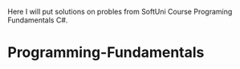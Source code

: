 Here I will put solutions on probles from SoftUni Course Programing Fundamentals C#.



# Programming-Fundamentals
